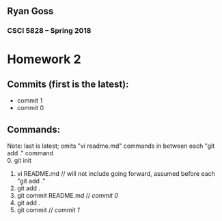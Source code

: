 ## Ryan Goss
### CSCI 5828 – Spring 2018
# Homework 2

## Commits (first is the latest):
* commit 1
* commit 0

## Commands:
Note: last is latest; omits "vi readme.md" commands in between each "git add ." command <br>
0. git init
1. vi README.md // will not include going forward, assumed before each "git add ."
2. git add .
3. git commit README.md // *commit 0*
4. git add . 
5. git commit // *commit 1*
